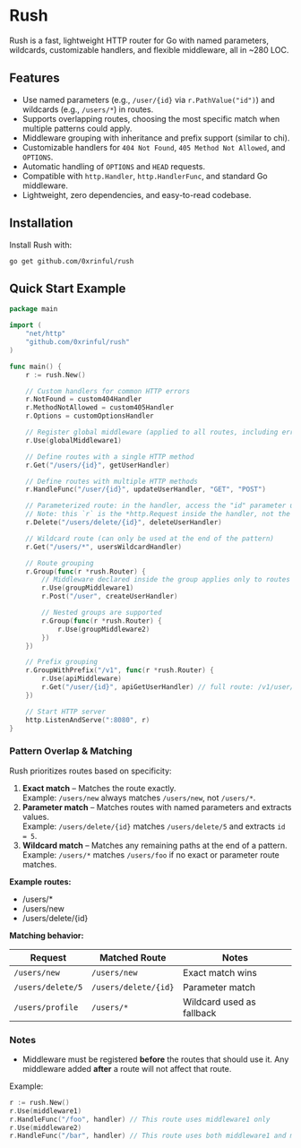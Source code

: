 # Rush

Rush is a fast, lightweight HTTP router for Go with named parameters, wildcards, customizable handlers, and flexible middleware, all in ~280 LOC.

## Features

- Use named parameters (e.g., `/user/{id}` via `r.PathValue("id")`) and wildcards (e.g., `/users/*`) in routes.
- Supports overlapping routes, choosing the most specific match when multiple patterns could apply.
- Middleware grouping with inheritance and prefix support (similar to chi).
- Customizable handlers for `404 Not Found`, `405 Method Not Allowed`, and `OPTIONS`.
- Automatic handling of `OPTIONS` and `HEAD` requests.
- Compatible with `http.Handler`, `http.HandlerFunc`, and standard Go middleware.
- Lightweight, zero dependencies, and easy-to-read codebase.

## Installation

Install Rush with:

```
go get github.com/0xrinful/rush
```

## Quick Start Example

```go
package main

import (
    "net/http"
    "github.com/0xrinful/rush"
)

func main() {
    r := rush.New()

    // Custom handlers for common HTTP errors
    r.NotFound = custom404Handler
    r.MethodNotAllowed = custom405Handler
    r.Options = customOptionsHandler

    // Register global middleware (applied to all routes, including error handlers and OPTIONS responses)
    r.Use(globalMiddleware1)

    // Define routes with a single HTTP method
    r.Get("/users/{id}", getUserHandler)

    // Define routes with multiple HTTP methods
    r.HandleFunc("/user/{id}", updateUserHandler, "GET", "POST")

    // Parameterized route: in the handler, access the "id" parameter using r.PathValue("id")
    // Note: this `r` is the *http.Request inside the handler, not the router `r` used to define routes
    r.Delete("/users/delete/{id}", deleteUserHandler)

    // Wildcard route (can only be used at the end of the pattern)
    r.Get("/users/*", usersWildcardHandler)

    // Route grouping
    r.Group(func(r *rush.Router) {
        // Middleware declared inside the group applies only to routes within the group
        r.Use(groupMiddleware1)
        r.Post("/user", createUserHandler)

        // Nested groups are supported
        r.Group(func(r *rush.Router) {
            r.Use(groupMiddleware2)
        })
    })

    // Prefix grouping
    r.GroupWithPrefix("/v1", func(r *rush.Router) {
        r.Use(apiMiddleware)
        r.Get("/user/{id}", apiGetUserHandler) // full route: /v1/user/{id}
    })

    // Start HTTP server
    http.ListenAndServe(":8080", r)
}
```

### Pattern Overlap & Matching

Rush prioritizes routes based on specificity:

1. **Exact match** – Matches the route exactly.  
   Example: `/users/new` always matches `/users/new`, not `/users/*`.
2. **Parameter match** – Matches routes with named parameters and extracts values.  
   Example: `/users/delete/{id}` matches `/users/delete/5` and extracts `id = 5`.
3. **Wildcard match** – Matches any remaining paths at the end of a pattern.  
   Example: `/users/*` matches `/users/foo` if no exact or parameter route matches.


**Example routes:**
- /users/*
- /users/new
- /users/delete/{id}

**Matching behavior:**

| Request            | Matched Route          | Notes                         |
|--------------------|------------------------|-------------------------------|
| `/users/new`       | `/users/new`           | Exact match wins              |
| `/users/delete/5`  | `/users/delete/{id}`   | Parameter match               |
| `/users/profile`   | `/users/*`             | Wildcard used as fallback     |

### Notes

* Middleware must be registered **before** the routes that should use it. Any middleware added **after** a route will not affect that route.  

Example:

```go
r := rush.New()
r.Use(middleware1)
r.HandleFunc("/foo", handler) // This route uses middleware1 only
r.Use(middleware2)
r.HandleFunc("/bar", handler) // This route uses both middleware1 and middleware2
```
